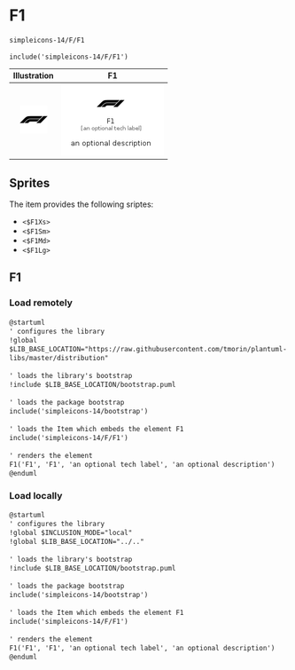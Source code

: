 # F1


```text
simpleicons-14/F/F1
```

```text
include('simpleicons-14/F/F1')
```



| Illustration | F1 |
| :---: | :---: |
| ![illustration for Illustration](../../simpleicons-14/F/F1.png) | ![illustration for F1](../../simpleicons-14/F/F1.Local.png) |



## Sprites
The item provides the following sriptes:

- `<$F1Xs>`
- `<$F1Sm>`
- `<$F1Md>`
- `<$F1Lg>`





## F1

### Load remotely
```plantuml
@startuml
' configures the library
!global $LIB_BASE_LOCATION="https://raw.githubusercontent.com/tmorin/plantuml-libs/master/distribution"

' loads the library's bootstrap
!include $LIB_BASE_LOCATION/bootstrap.puml

' loads the package bootstrap
include('simpleicons-14/bootstrap')

' loads the Item which embeds the element F1
include('simpleicons-14/F/F1')

' renders the element
F1('F1', 'F1', 'an optional tech label', 'an optional description')
@enduml
```

### Load locally
```plantuml
@startuml
' configures the library
!global $INCLUSION_MODE="local"
!global $LIB_BASE_LOCATION="../.."

' loads the library's bootstrap
!include $LIB_BASE_LOCATION/bootstrap.puml

' loads the package bootstrap
include('simpleicons-14/bootstrap')

' loads the Item which embeds the element F1
include('simpleicons-14/F/F1')

' renders the element
F1('F1', 'F1', 'an optional tech label', 'an optional description')
@enduml
```

